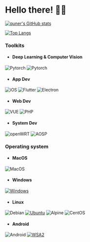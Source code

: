 # Hello there! 🥰👋
[![quner's GitHub stats](https://github-readme-stats.vercel.app/api?username=quner2026&show_icons=true6&theme=radical)](https://github.com/anuraghazra/github-readme-stats)

[![Top Langs](https://github-readme-stats.vercel.app/api/top-langs/?username=quner2026&show_icons=true&layout=compact&theme=radical)](https://github.com/anuraghazra/github-readme-stats)
<div>
</div>

### Toolkits
- #### Deep Learning & Computer Vision
![Pytorch](https://img.shields.io/badge/Pytorch-000000?style=for-the-badge&logo=pytorch&logoColor=FFFFFF&labelColor=000000)
![Pytorch](https://img.shields.io/badge/Yolo%20V11&V26-000000?style=for-the-badge&logo=yolo&logoColor=FFFFFF&labelColor=000000)

- #### App Dev
![iOS](https://img.shields.io/badge/iOS%20Swift-000000?style=for-the-badge&logo=swift&logoColor=FFFFFF&labelColor=000000)
![Flutter](https://img.shields.io/badge/Flutter%20Dart-000000?style=for-the-badge&logo=dart&logoColor=FFFFFF&labelColor=000000)
![Electron](https://img.shields.io/badge/Electron-000000?style=for-the-badge&logo=electron&logoColor=FFFFFF&labelColor=000000)

- #### Web Dev
![VUE](https://img.shields.io/badge/VUE-000000?style=for-the-badge&logo=vue.js&logoColor=FFFFFF&labelColor=000000)
![PHP](https://img.shields.io/badge/PHP%207.4-000000?style=for-the-badge&logo=php&logoColor=FFFFFF&labelColor=000000)

- #### System Dev
![openWRT](https://img.shields.io/badge/openWRT-000000?style=for-the-badge&logo=openwrt&logoColor=FFFFFF&labelColor=000000)
![AOSP](https://img.shields.io/badge/AOSP-000000?style=for-the-badge&logo=android&logoColor=FFFFFF&labelColor=000000)

### Operating system
- #### MacOS
![MacOS](https://img.shields.io/badge/MacOS%20Sonoma-000000?style=for-the-badge&logo=apple&logoColor=FFFFFF&labelColor=000000)

- #### Windows
 [![Windows](https://img.shields.io/badge/Windows%2010N%2022H2-00BBFF?style=for-the-badge&logo=Windows11&logoColor=FFFFFF&labelColor=00BBFF)](https://www.microsoft.com/windows/windows-10)

- #### Linux
![Debian](https://img.shields.io/badge/Debian%20Linux-pink?style=for-the-badge&logo=debian&logoColor=F8F8FF)
[![Ubuntu](https://img.shields.io/badge/Ubuntu%2022.04LTS-FF5733?style=for-the-badge&logo=ubuntu&logoColor=F8F8FF)](https://www.releases.ubuntu.com/focal/)
![Alpine](https://img.shields.io/badge/Alpine%20Linux-yellow?style=for-the-badge&logo=linux&logoColor=F8F8FF)
![CentOS](https://img.shields.io/badge/CentOS%207-purple?style=for-the-badge&logo=centos&logoColor=F8F8FF)

- #### Android
![Android](https://img.shields.io/badge/LineageOS%2022-00C000?style=for-the-badge&logo=android&logoColor=FFFFFF&labelColor=00C000)
[![WSA2](https://img.shields.io/badge/Windows%20Subsystem%20for%20Android%202-00C000?style=for-the-badge&logo=Windows11&logoColor=FFFFFF&labelColor=00C000)](https://learn.microsoft.com/windows/android/wsa/)
